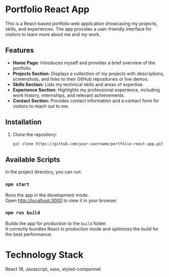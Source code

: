 # Portfolio React App

This is a React-based portfolio web application showcasing my projects, skills, and experiences. The app provides a user-friendly interface for visitors to learn more about me and my work.

## Features

- **Home Page:** Introduces myself and provides a brief overview of the portfolio.
- **Projects Section:** Displays a collection of my projects with descriptions, screenshots, and links to their GitHub repositories or live demos.
- **Skills Section:** Lists my technical skills and areas of expertise.
- **Experience Section:** Highlights my professional experience, including work history, internships, and relevant achievements.
- **Contact Section:** Provides contact information and a contact form for visitors to reach out to me.

## Installation

1. Clone the repository:

   ```bash
   git clone https://github.com/your-username/portfolio-react-app.git


## Available Scripts

In the project directory, you can run:

### `npm start`

Runs the app in the development mode.\
Open [http://localhost:3000](http://localhost:3000) to view it in your browser.


### `npm run build`

Builds the app for production to the `build` folder.\
It correctly bundles React in production mode and optimizes the build for the best performance.

# Technology Stack
React 18, Javascript, sass, styled-componnet